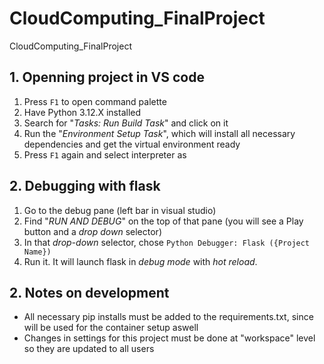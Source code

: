 # CloudComputing_FinalProject
CloudComputing_FinalProject

## 1. Openning project in VS code

1) Press `F1` to open command palette
2) Have Python 3.12.X installed
3) Search for "*Tasks: Run Build Task*" and click on it
4) Run the "*Environment Setup Task*", which will install all necessary dependencies and get the virtual environment ready
5) Press `F1` again and select interpreter as

## 2. Debugging with flask

1) Go to the debug pane (left bar in visual studio)
2) Find "*RUN AND DEBUG*" on the top of that pane (you will see a Play button and a *drop down* selector)
3) In that *drop-down* selector, chose `Python Debugger: Flask ({Project Name})`
4) Run it. It will launch flask in *debug mode* with *hot reload*.

## 2. Notes on development
- All necessary pip installs must be added to the requirements.txt, since will be used for the container setup aswell
- Changes in settings for this project must be done at "workspace" level so they are updated to all users
